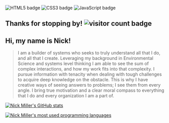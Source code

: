 
![HTML5 badge](https://img.shields.io/badge/HTML5-E34F26?style=for-the-badge&logo=html5&logoColor=white)
![CSS3 badge](https://img.shields.io/badge/CSS3-1572B6?style=for-the-badge&logo=css3&logoColor=white)
![JavaScript badge](https://img.shields.io/badge/JavaScript-323330?style=for-the-badge&logo=javascript&logoColor=F7DF1E)
## Thanks for stopping by! ![visitor count badge](https://visitor-badge.glitch.me/badge?page_id=${nickdbmiller}.${nickdbmiller})

## Hi, my name is Nick!
> I am a builder of systems who seeks to truly understand all that I do, and all that I create. Leveraging my background in Environmental Science and systems level thinking I am able to see the sum of complex interactions, and how my work fits into that complexity. I pursue information with tenacity when dealing with tough challenges to acquire deep knowledge on the obstacle. This is why I have creative ways of seeing answers to problems; I see them from every angle. I bring true motivation and a clear moral compass to everything that I do and every organization I am a part of.

[![Nick Miller's GitHub stats](https://github-readme-stats.vercel.app/api?username=nickdbmiller&show_icons=true&theme=chartreuse-dark)](https://github.com/anuraghazra/github-readme-stats)

[![Nick Miller's most used programming languages](https://github-readme-stats.vercel.app/api/top-langs/?username=nickdbmiller&layout=compact&theme=chartreuse-dark)](https://github.com/anuraghazra/github-readme-stats)